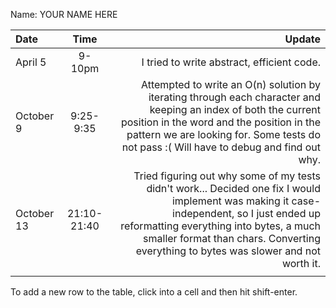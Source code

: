 Name: YOUR NAME HERE

| Date       |    Time     |                                                                                                                                                                                                                                                                        Update |
|:-----------|:-----------:|------------------------------------------------------------------------------------------------------------------------------------------------------------------------------------------------------------------------------------------------------------------------------:|
| April 5    |   9-10pm    |                                                                                                                                                                                                                                    I tried to write abstract, efficient code. |
| October 9  |  9:25-9:35  |                      Attempted to write an O(n) solution by iterating through each character and keeping an index of both the current position in the word and the position in the pattern we are looking for. Some tests do not pass :( Will have to debug and find out why. |
| October 13 | 21:10-21:40 | Tried figuring out why some of my tests didn't work... Decided one fix I would implement was making it case-independent, so I just ended up reformatting everything into bytes, a much smaller format than chars. Converting everything to bytes was slower and not worth it. |
|            |             |                                                                                                                                                                                                                                                                               |


To add a new row to the table, click into a cell and then hit shift-enter.